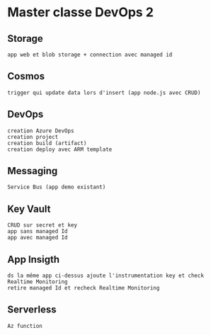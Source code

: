 # Master classe DevOps 2

## Storage
	app web et blob storage + connection avec managed id

## Cosmos
	trigger qui update data lors d'insert (app node.js avec CRUD)

## DevOps
	creation Azure DevOps
	creation project
	creation build (artifact)
	creation deploy avec ARM template

## Messaging
	Service Bus (app demo existant)

## Key Vault
	CRUD sur secret et key
	app sans managed Id
	app avec managed Id

## App Insigth
	ds la même app ci-dessus ajoute l'instrumentation key et check Realtime Monitoring
	retire managed Id et recheck Realtime Monitoring

## Serverless
	Az function

